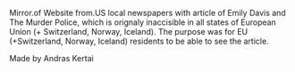 
Mirror.of Website from.US local newspapers with article of Emily Davis and The Murder Police, which is orignaly inaccisible in all states of European Union (+ Switzerland, Norway, Iceland). 
 The purpose was for EU (+Switzerland, Norway, Iceland) residents to be able to see the article.

Made by Andras Kertai
